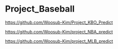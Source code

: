 # Project_Baseball

https://github.com/Woosub-Kim/Project_KBO_Predict

https://github.com/Woosub-Kim/project_NBA_predict


https://github.com/Woosub-Kim/project_MLB_predict
